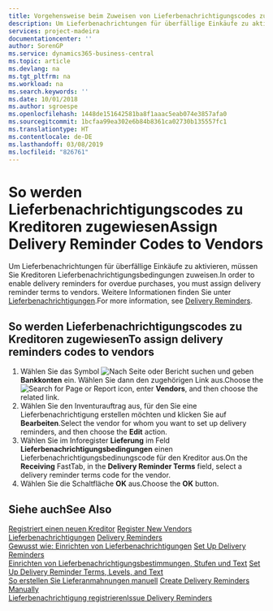 ```yaml
---
title: Vorgehensweise beim Zuweisen von Lieferbenachrichtigungscodes zu Kreditoren
description: Um Lieferbenachrichtungen für überfällige Einkäufe zu aktivieren, müssen Sie Kreditoren Lieferbenachrichtigungsbedingungen zuweisen.
services: project-madeira
documentationcenter: ''
author: SorenGP
ms.service: dynamics365-business-central
ms.topic: article
ms.devlang: na
ms.tgt_pltfrm: na
ms.workload: na
ms.search.keywords: ''
ms.date: 10/01/2018
ms.author: sgroespe
ms.openlocfilehash: 1448de151642581ba8f1aaac5eab074e3857afa0
ms.sourcegitcommit: 1bcfaa99ea302e6b84b8361ca02730b135557fc1
ms.translationtype: HT
ms.contentlocale: de-DE
ms.lasthandoff: 03/08/2019
ms.locfileid: "826761"
---
```

# <a name="assign-delivery-reminder-codes-to-vendors"></a><span data-ttu-id="5f538-103">So werden Lieferbenachrichtigungscodes zu Kreditoren zugewiesen</span><span class="sxs-lookup"><span data-stu-id="5f538-103">Assign Delivery Reminder Codes to Vendors</span></span>
<span data-ttu-id="5f538-104">Um Lieferbenachrichtungen für überfällige Einkäufe zu aktivieren, müssen Sie Kreditoren Lieferbenachrichtigungsbedingungen zuweisen.</span><span class="sxs-lookup"><span data-stu-id="5f538-104">In order to enable delivery reminders for overdue purchases, you must assign delivery reminder terms to vendors.</span></span> <span data-ttu-id="5f538-105">Weitere Informationen finden Sie unter [Lieferbenachrichtigungen](delivery-reminders.md).</span><span class="sxs-lookup"><span data-stu-id="5f538-105">For more information, see [Delivery Reminders](delivery-reminders.md).</span></span>  

## <a name="to-assign-delivery-reminders-codes-to-vendors"></a><span data-ttu-id="5f538-106">So werden Lieferbenachrichtigungscodes zu Kreditoren zugewiesen</span><span class="sxs-lookup"><span data-stu-id="5f538-106">To assign delivery reminders codes to vendors</span></span>  

1.  <span data-ttu-id="5f538-107">Wählen Sie das Symbol ![Nach Seite oder Bericht suchen](../../media/ui-search/search_small.png "Nach Seite oder Bericht suchen") und geben **Bankkonten** ein. Wählen Sie dann den zugehörigen Link aus.</span><span class="sxs-lookup"><span data-stu-id="5f538-107">Choose the ![Search for Page or Report](../../media/ui-search/search_small.png "Search for Page or Report icon") icon, enter **Vendors**, and then choose the related link.</span></span>  
2.  <span data-ttu-id="5f538-108">Wählen Sie den Inventurauftrag aus, für den Sie eine Lieferbenachrichtigung erstellen möchten und klicken Sie auf **Bearbeiten**.</span><span class="sxs-lookup"><span data-stu-id="5f538-108">Select the vendor for whom you want to set up delivery reminders, and then choose the **Edit** action.</span></span>  
3.  <span data-ttu-id="5f538-109">Wählen Sie im Inforegister **Lieferung** im Feld **Lieferbenachrichtigungsbedingungen** einen Lieferbenachrichtigungsbedinungscode für den Kreditor aus.</span><span class="sxs-lookup"><span data-stu-id="5f538-109">On the **Receiving** FastTab, in the **Delivery Reminder Terms** field, select a delivery reminder terms code for the vendor.</span></span>  
4.  <span data-ttu-id="5f538-110">Wählen Sie die Schaltfläche **OK** aus.</span><span class="sxs-lookup"><span data-stu-id="5f538-110">Choose the **OK** button.</span></span>  

## <a name="see-also"></a><span data-ttu-id="5f538-111">Siehe auch</span><span class="sxs-lookup"><span data-stu-id="5f538-111">See Also</span></span>  
 <span data-ttu-id="5f538-112">[Registriert einen neuen Kreditor](../../purchasing-how-register-new-vendors.md) </span><span class="sxs-lookup"><span data-stu-id="5f538-112">[Register New Vendors](../../purchasing-how-register-new-vendors.md) </span></span>  
 <span data-ttu-id="5f538-113">[Lieferbenachrichtigungen](delivery-reminders.md) </span><span class="sxs-lookup"><span data-stu-id="5f538-113">[Delivery Reminders](delivery-reminders.md) </span></span>  
 <span data-ttu-id="5f538-114">[Gewusst wie: Einrichten von Lieferbenachrichtigungen](how-to-set-up-delivery-reminders.md) </span><span class="sxs-lookup"><span data-stu-id="5f538-114">[Set Up Delivery Reminders](how-to-set-up-delivery-reminders.md) </span></span>  
 <span data-ttu-id="5f538-115">[Einrichten von Lieferbenachrichtigungsbestimmungen, Stufen und Text](how-to-set-up-delivery-reminder-terms-levels-and-text.md) </span><span class="sxs-lookup"><span data-stu-id="5f538-115">[Set Up Delivery Reminder Terms, Levels, and Text](how-to-set-up-delivery-reminder-terms-levels-and-text.md) </span></span>  
 <span data-ttu-id="5f538-116">[So erstellen Sie Lieferanmahnungen manuell](how-to-create-delivery-reminders-manually.md) </span><span class="sxs-lookup"><span data-stu-id="5f538-116">[Create Delivery Reminders Manually](how-to-create-delivery-reminders-manually.md) </span></span>  
 [<span data-ttu-id="5f538-117">Lieferbenachrichtigung registrieren</span><span class="sxs-lookup"><span data-stu-id="5f538-117">Issue Delivery Reminders</span></span>](how-to-issue-delivery-reminders.md)
